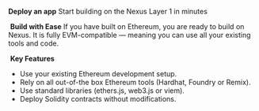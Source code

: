 **Deploy an app**
Start building on the Nexus Layer 1 in minutes

​
**Build with Ease**
If you have built on Ethereum, you are ready to build on Nexus. It is fully EVM-compatible — meaning you can use all your existing tools and code.

​
**Key Features**
- Use your existing Ethereum development setup.
- Rely on all out-of-the box Ethereum tools (Hardhat, Foundry or Remix).
- Use standard libraries (ethers.js, web3.js or viem).
- Deploy Solidity contracts without modifications.


​
